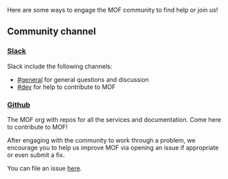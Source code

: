 Here are some ways to engage the MOF community to find help or join us!

## Community channel
### [Slack]()
Slack include the following channels:

- [#general]() for general questions and discussion
- [#dev]() for help to contribute to MOF

### [Github]()
The MOF org with repos for all the services and documentation. Come here to contribute to MOF!

After engaging with the community to work through a problem, we encourage you to help us improve MOF via opening an issue if appropriate or even submit a fix.

You can file an issue [here](https://github.com/pointgoal/mof/issues).
